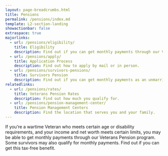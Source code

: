 ```yaml
---
layout: page-breadcrumbs.html
title: Pensions
permalink: /pensions/index.md
template: L2-section-landing
showactionbar: false
extraspace: true
majorlinks:
  - url: /pensions/eligibility/
    title: Eligibility
    description: Find out if you can get monthly payments through our Veterans Pension program.
  - url: /pensions/apply/
    title: Application Process
    description: Find out how to apply by mail or in person.
  - url: /pensions/survivors-pensions/
    title: Survivors Pension
    description: Find out if you can get monthly payments as an unmarried surviving spouse or an unmarried child of a deceased Veteran with wartime service. 
relatedlinks:
  - url: /pensions/rates/
    title: Veterans Pension Rates
    description: Find out how much you qualify for. 
  - url: /pensions/pension-management-center/
    title: Pension Management Centers
    description: Find the location that serves you and your family. 
---
```


<div class="va-introtext">

If you’re a wartime Veteran who meets certain age or disability requirements, and your income and net worth meets certain limits, you may be able to get monthly payments through our Veterans Pension program. Some survivors may also qualify for monthly payments. Find out if you can get this tax-free benefit. 

</div>
